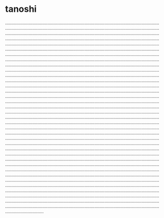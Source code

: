 # tanoshi
...............................................................................................................................................................................................................................................................................................................................................................................................................................................................................................................................................................................................................................................................................................................................................................................................................................................................................................................................................................................................................................................................................................................................................................................................................................................................................................................................................................................................................................................................................................................................................................................................................................................................................................................................................................................................................................................................................................................................................................................................................................................................................................................................................................................................................................................................................................................................................................................................................................................................................................................................................................................................................................................................................................................................................................................................................................................................................................................................................................................................................................................................................................................................................................................................................................................................................................................................................................................................................................................................................................................................................................................................................................................................................................................................................................................................................................................................................................................................................................................................................................................................................................................................................................................................................................................................................................................................................................................................................................................................................................................................................................................................................................................................................